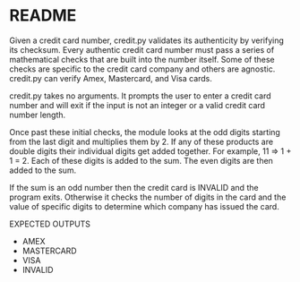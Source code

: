 # README

Given a credit card number, credit.py validates its authenticity by verifying its checksum. Every authentic credit card number must pass a series of mathematical checks that are built into the number itself. Some of these checks are specific to the credit card company and others are agnostic. credit.py can verify Amex, Mastercard, and Visa cards.

credit.py takes no arguments. It prompts the user to enter a credit card number and will exit if the input is not an integer or a valid credit card number length.

Once past these initial checks, the module looks at the odd digits starting from the last digit and multiplies them by 2. If any of these products are double digits their individual digits get added together. For example, 11 => 1 + 1 = 2. Each of these digits is added to the sum. The even digits are then added to the sum.

If the sum is an odd number then the credit card is INVALID and the program exits. Otherwise it checks the number of digits in the card and the value of specific digits to determine which company has issued the card.

EXPECTED OUTPUTS

- AMEX
- MASTERCARD
- VISA
- INVALID
